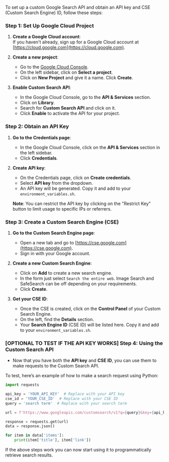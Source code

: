 To set up a custom Google Search API and obtain an API key and CSE (Custom Search Engine) ID, follow these steps:

### Step 1: Set Up Google Cloud Project
1. **Create a Google Cloud account**:  
   If you haven't already, sign up for a Google Cloud account at [https://cloud.google.com](https://cloud.google.com).
   
2. **Create a new project**:
   - Go to the [Google Cloud Console](https://console.cloud.google.com/).
   - On the left sidebar, click on **Select a project**.
   - Click on **New Project** and give it a name. Click **Create**.

3. **Enable Custom Search API**:
   - In the Google Cloud Console, go to the **API & Services** section.
   - Click on **Library**.
   - Search for **Custom Search API** and click on it.
   - Click **Enable** to activate the API for your project.

### Step 2: Obtain an API Key
1. **Go to the Credentials page**:
   - In the Google Cloud Console, click on the **API & Services** section in the left sidebar.
   - Click **Credentials**.

2. **Create API key**:
   - On the Credentials page, click on **Create credentials**.
   - Select **API key** from the dropdown.
   - An API key will be generated. Copy it and add to your `environment_variables.sh`.
   
   **Note**: You can restrict the API key by clicking on the "Restrict Key" button to limit usage to specific IPs or referrers.

### Step 3: Create a Custom Search Engine (CSE)
1. **Go to the Custom Search Engine page**:
   - Open a new tab and go to [https://cse.google.com](https://cse.google.com).
   - Sign in with your Google account.

2. **Create a new Custom Search Engine**:
   - Click on **Add** to create a new search engine.
   - In the form just select `Search the entire web`. Image Search and SafeSearch can be off depending on your requirements.
   - Click **Create**.

3. **Get your CSE ID**:
   - Once the CSE is created, click on the **Control Panel** of your Custom Search Engine.
   - On the left, find the **Details** section.
   - Your **Search Engine ID** (CSE ID) will be listed here. Copy it and add to your `environment_variables.sh`.

### [OPTIONAL TO TEST IF THE API KEY WORKS] Step 4: Using the Custom Search API
- Now that you have both the **API key** and **CSE ID**, you can use them to make requests to the Custom Search API.

To test, here’s an example of how to make a search request using Python:

```python
import requests

api_key = 'YOUR_API_KEY'  # Replace with your API key
cse_id = 'YOUR_CSE_ID'  # Replace with your CSE ID
query = 'search term'  # Replace with your search term

url = f'https://www.googleapis.com/customsearch/v1?q={query}&key={api_key}&cx={cse_id}'

response = requests.get(url)
data = response.json()

for item in data['items']:
    print(item['title'], item['link'])
```

If the above steps work you can now start using it to programmatically retrieve search results.